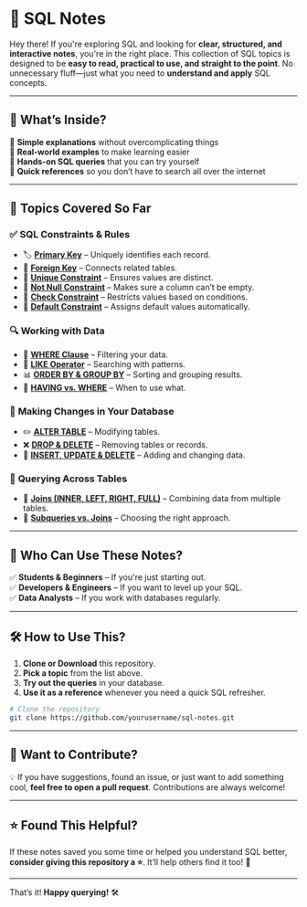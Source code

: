 

# 📌 SQL Notes  

Hey there! If you're exploring SQL and looking for **clear, structured, and interactive notes**, you're in the right place. This collection of SQL topics is designed to be **easy to read, practical to use, and straight to the point**. No unnecessary fluff—just what you need to **understand and apply** SQL concepts.  

---

## 🚀 What’s Inside?  

🔹 **Simple explanations** without overcomplicating things  
🔹 **Real-world examples** to make learning easier  
🔹 **Hands-on SQL queries** that you can try yourself  
🔹 **Quick references** so you don’t have to search all over the internet  

---

## 📖 Topics Covered So Far  

### ✅ **SQL Constraints & Rules**  

- 🏷️ **[Primary Key](./primary-key.md)** – Uniquely identifies each record.  
- 🔗 **[Foreign Key](./foreign-key.md)** – Connects related tables.  
- 🔄 **[Unique Constraint](./unique-constraint.md)** – Ensures values are distinct.  
- 🚫 **[Not Null Constraint](./not-null.md)** – Makes sure a column can’t be empty.  
- 📏 **[Check Constraint](./check-constraint.md)** – Restricts values based on conditions.  
- 🎯 **[Default Constraint](./default-constraint.md)** – Assigns default values automatically.  

### 🔍 **Working with Data**  

- 📌 **[WHERE Clause](./where-clause.md)** – Filtering your data.  
- 🔎 **[LIKE Operator](./like-operator.md)** – Searching with patterns.  
- 📊 **[ORDER BY & GROUP BY](./order-group-by.md)** – Sorting and grouping results.  
- 🔄 **[HAVING vs. WHERE](./having-vs-where.md)** – When to use what.  

### 🔄 **Making Changes in Your Database**  

- ✏️ **[ALTER TABLE](./alter-table.md)** – Modifying tables.  
- ❌ **[DROP & DELETE](./drop-delete.md)** – Removing tables or records.  
- 🔄 **[INSERT, UPDATE & DELETE](./insert-update-delete.md)** – Adding and changing data.  

### 🔗 **Querying Across Tables**  

- 🔗 **[Joins (INNER, LEFT, RIGHT, FULL)](./joins.md)** – Combining data from multiple tables.  
- 🔀 **[Subqueries vs. Joins](./subqueries-vs-joins.md)** – Choosing the right approach.  

---

## 🎯 Who Can Use These Notes?  

✅ **Students & Beginners** – If you're just starting out.  
✅ **Developers & Engineers** – If you want to level up your SQL.  
✅ **Data Analysts** – If you work with databases regularly.  

---

## 🛠️ How to Use This?  

1. **Clone or Download** this repository.  
2. **Pick a topic** from the list above.  
3. **Try out the queries** in your database.  
4. **Use it as a reference** whenever you need a quick SQL refresher.  

```bash
# Clone the repository
git clone https://github.com/yourusername/sql-notes.git
```

---

## 📌 Want to Contribute?  

💡 If you have suggestions, found an issue, or just want to add something cool, **feel free to open a pull request**. Contributions are always welcome!  

---

## ⭐ Found This Helpful?  

If these notes saved you some time or helped you understand SQL better, **consider giving this repository a ⭐**. It’ll help others find it too! 🚀  

---

That’s it! **Happy querying!** 🛠️  

